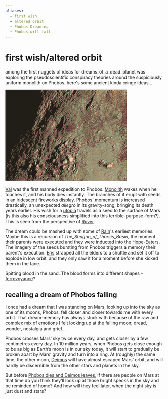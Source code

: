 ```yaml
---
aliases:
  - first wish
  - altered orbit
  - Phobos Dreaming
  - Phobos will fall
---
```


# first wish/altered orbit

among the first nuggets of ideas for dreams_of_a_dead_planet was exploring the pseudoscientific conspiracy theories around the suspiciously uniform monolith on Phobos. here's some ancient kinda cringe ideas....

![](img/crooked.png)

[Val](Val.md) was the first manned expedition to Phobos. [Monolith](Monolith.md) wakes when he touches it, and his body dies instantly. The branches of it erupt with seeds in an iridescent fireworks display. Phobos' momentum is increased drastically, an unexpected *allegro* in its gravity-song, bringing its death years earlier. His wish for a [utopia](Utopia-Planitia.md) travels as a seed to the surface of Mars (is this also his consciousness simplified into this terrible-purpose-form?). This is seen from the perspective of [Rover](Rover.md).

The dream could be mashed up with some of [Rain](Rain.md)'s earliest memories. Maybe this is a recursion of *The_Shogun_of_Tharsis_Basin*, the moment their parents were executed and they were inducted into the [Hope-Eaters](Hope-Eaters.md). The imagery of the seeds bursting from Phobos triggers a memory their parent's execution. [Eris](Eris.md) strapped all the elders to a shuttle and set it off to explode in low orbit, and they only saw it for a moment before she kicked them in the face.

Spitting blood in the sand. The blood forms into different shapes - [ferrovoyance](ferrodoxy.md)?


## recalling a dream of Phobos falling

I once had a dream that I was standing on Mars, looking up into the sky as one of its moons, Phobos, fell closer and closer towards me with every orbit. That dream-memory has always stuck with because of the raw and complex mix of emotions I felt looking up at the falling moon; dread, wonder, nostalgia and grief…

Phobos crosses Mars’ sky twice every day, and gets closer by a few centimetres every day. In 10 million years, when Phobos gets close enough to be as big as Earth’s moon is in our sky today, it will start to gradually be broken apart by Mars’ gravity and turn into a ring. At (roughly) the same time, the other moon, [Deimos](Deimos.md) will have almost escaped Mars’ orbit, and will hardly be discernible from the other stars and planets in the sky. 

But before [Phobos dies and Deimos leaves](time.md), if there are people on Mars at that time do you think they’ll look up at those bright specks in the sky and be reminded of home? And how will they feel later, when the night sky is just dust and stars?